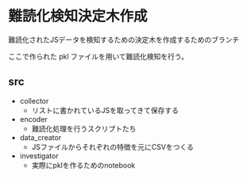 # 難読化検知決定木作成

難読化されたJSデータを検知するための決定木を作成するためのブランチ

ここで作られた pkl ファイルを用いて難読化検知を行う。

## src

- collector
  - リストに書かれているJSを取ってきて保存する
- encoder
  - 難読化処理を行うスクリプトたち
- data_creator
  - JSファイルからそれぞれの特徴を元にCSVをつくる
- investigator
  - 実際にpklを作るためのnotebook
